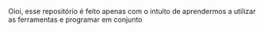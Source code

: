 Oioi, esse repositório é feito apenas com o intuito de aprendermos a utilizar as ferramentas e programar em conjunto